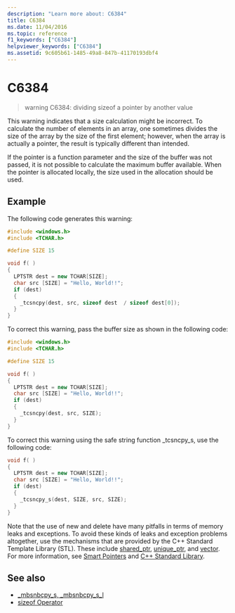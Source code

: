 ```yaml
---
description: "Learn more about: C6384"
title: C6384
ms.date: 11/04/2016
ms.topic: reference
f1_keywords: ["C6384"]
helpviewer_keywords: ["C6384"]
ms.assetid: 9c605b61-1485-49a8-847b-41170193dbf4
---
```

# C6384

> warning C6384: dividing sizeof a pointer by another value

This warning indicates that a size calculation might be incorrect. To calculate the number of elements in an array, one sometimes divides the size of the array by the size of the first element; however, when the array is actually a pointer, the result is typically different than intended.

If the pointer is a function parameter and the size of the buffer was not passed, it is not possible to calculate the maximum buffer available. When the pointer is allocated locally, the size used in the allocation should be used.

## Example

The following code generates this warning:

```cpp
#include <windows.h>
#include <TCHAR.h>

#define SIZE 15

void f( )
{
  LPTSTR dest = new TCHAR[SIZE];
  char src [SIZE] = "Hello, World!!";
  if (dest)
  {
    _tcsncpy(dest, src, sizeof dest  / sizeof dest[0]);
  }
}
```

To correct this warning, pass the buffer size as shown in the following code:

```cpp
#include <windows.h>
#include <TCHAR.h>

#define SIZE 15

void f( )
{
  LPTSTR dest = new TCHAR[SIZE];
  char src [SIZE] = "Hello, World!!";
  if (dest)
  {
    _tcsncpy(dest, src, SIZE);
  }
}
```

To correct this warning using the safe string function _tcsncpy_s, use the following code:

```cpp
void f( )
{
  LPTSTR dest = new TCHAR[SIZE];
  char src [SIZE] = "Hello, World!!";
  if (dest)
  {
    _tcsncpy_s(dest, SIZE, src, SIZE);
  }
}
```

Note that the use of new and delete have many pitfalls in terms of memory leaks and exceptions. To avoid these kinds of leaks and exception problems altogether, use the mechanisms that are provided by the C++ Standard Template Library (STL). These include [shared_ptr](../standard-library/shared-ptr-class.md), [unique_ptr](../standard-library/unique-ptr-class.md), and [vector](../standard-library/vector.md). For more information, see [Smart Pointers](../cpp/smart-pointers-modern-cpp.md) and [C++ Standard Library](../standard-library/cpp-standard-library-reference.md).

## See also

- [_mbsnbcpy_s, _mbsnbcpy_s_l](../c-runtime-library/reference/mbsnbcpy-s-mbsnbcpy-s-l.md)
- [sizeof Operator](../cpp/sizeof-operator.md)
